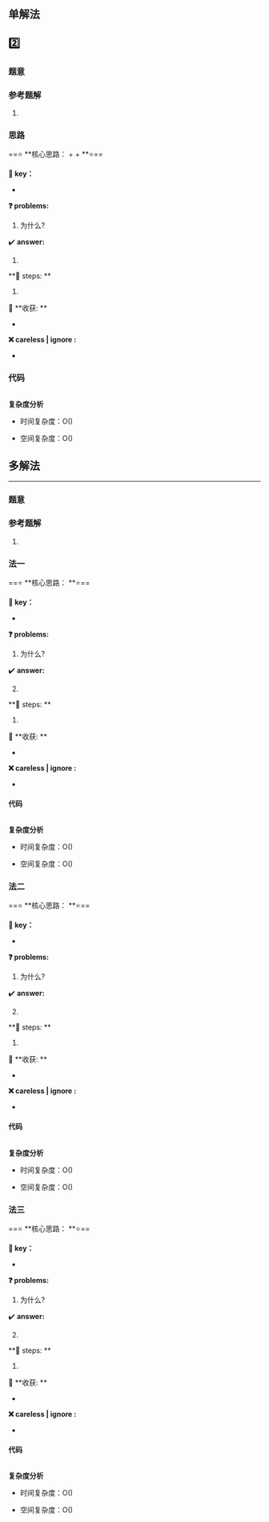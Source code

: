 ## 单解法

## :two:

### 题意



### 参考题解

1. 

### 思路

==:star: **核心思路： +   +   **:star:==

**:key:  key：**

- 

**:question:   problems:** 

1. 为什么?

:heavy_check_mark:  **answer:** 

1. 

**:small_red_triangle_down:  steps: **

1.  

 :balloon:  **收获: **

- 

**:x: careless | ignore :**

- 

### 代码

```c++

```

**复杂度分析**

- 时间复杂度：O()  

- 空间复杂度：O()

## 多解法

----

### 题意



### 参考题解

1. 

### 法一

==:star: **核心思路：   **:star:==

**:key:  key：**

- 

**:question:   problems:** 

1. 为什么?

:heavy_check_mark:  **answer:** 

2. 

**:small_red_triangle_down:  steps: **

1.  

 :balloon:  **收获: **

- 

**:x: careless | ignore :**

- 

#### 代码

```c++

```

**复杂度分析**

- 时间复杂度：O()  

- 空间复杂度：O()

### 法二

==:star: **核心思路：   **:star:==

**:key:  key：**

- 

**:question:   problems:** 

1. 为什么?

:heavy_check_mark:  **answer:** 

2. 

**:small_red_triangle_down:  steps: **

1.  

 :balloon:  **收获: **

- 

**:x: careless | ignore :**

- 

#### 代码

```c++

```

**复杂度分析**

- 时间复杂度：O()  

- 空间复杂度：O()

### 法三

==:star: **核心思路：   **:star:==

**:key:  key：**

- 

**:question:   problems:** 

1. 为什么?

:heavy_check_mark:  **answer:** 

2. 

**:small_red_triangle_down:  steps: **

1.  

 :balloon:  **收获: **

- 

**:x: careless | ignore :**

- 

#### 代码

```c++

```

**复杂度分析**

- 时间复杂度：O()  

- 空间复杂度：O()